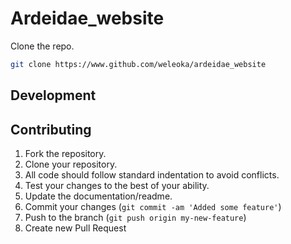# Ardeidae_website

Clone the repo.

```bash
git clone https://www.github.com/weleoka/ardeidae_website
```

## Development


## Contributing

1. Fork the repository.
2. Clone your repository.
3. All code should follow standard indentation to avoid conflicts.
4. Test your changes to the best of your ability.
5. Update the documentation/readme.
6. Commit your changes (`git commit -am 'Added some feature'`)
7. Push to the branch (`git push origin my-new-feature`)
8. Create new Pull Request

